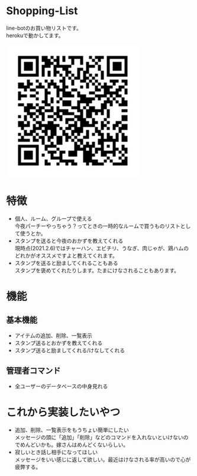 # Shopping-List
line-botのお買い物リストです。  
herokuで動かしてます。

![お買いものリストの友だち追加QRコード](https://github.com/takeshiD/shopping-list/blob/master/image/qr.png?raw=true)

# 特徴
* 個人、ルーム、グループで使える  
今夜パーチーやっちゃう？ってときの一時的なルームで買うものリストとして使うとか。
* スタンプを送ると今夜のおかずを教えてくれる  
現時点(2021.2.6)ではチャーハン、エビチリ、うなぎ、肉じゃが、鶏ハムのどれかがオススメですよと教えてくれます。
* スタンプを送ると励ましてくれることもある  
スタンプを褒めてくれたりします。たまにけなされることもあります。

# 機能
## 基本機能
* アイテムの追加、削除、一覧表示
* スタンプ送るとおかずを教えてくれる
* スタンプ送ると励ましてくれる/けなしてくれる

## 管理者コマンド
* 全ユーザーのデータベースの中身見れる

# これから実装したいやつ
* 追加、削除、一覧表示をもうちょい簡単にしたい  
メッセージの頭に「追加」「削除」などのコマンドを入れないといけないのでめんどいかも。嫁さんはめんどくないらしい。
* 寂しいとき話し相手になってほしい  
メッセージをいい感じに返して欲しい。最近はけなされる率が高いので心が疲弊する。
